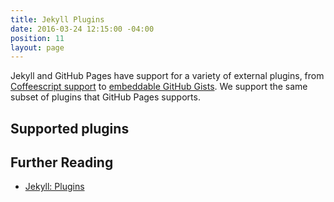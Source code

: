 ```yaml
---
title: Jekyll Plugins
date: 2016-03-24 12:15:00 -04:00
position: 11
layout: page
---
```


Jekyll and GitHub Pages have support for a variety of external plugins, from [Coffeescript support](https://github.com/jekyll/jekyll-coffeescript) to [embeddable GitHub Gists](https://github.com/jekyll/jekyll-gist). We support the same subset of plugins that GitHub Pages supports.

## Supported plugins

<ul class="supported-plugins"></ul>

## Further Reading

- [Jekyll: Plugins](https://jekyllrb.com/docs/plugins/)
